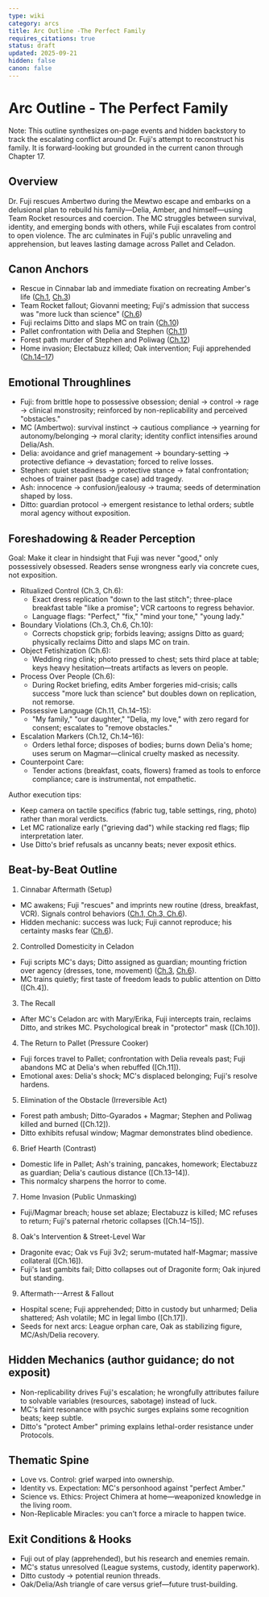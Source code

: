 ```yaml
---
type: wiki
category: arcs
title: Arc Outline -The Perfect Family
requires_citations: true
status: draft
updated: 2025-09-21
hidden: false
canon: false
---
```


# Arc Outline - The Perfect Family

Note: This outline synthesizes on-page events and hidden backstory to track the escalating conflict around Dr. Fuji's attempt to reconstruct his family. It is forward-looking but grounded in the current canon through Chapter 17.

## Overview
Dr. Fuji rescues Ambertwo during the Mewtwo escape and embarks on a delusional plan to rebuild his family—Delia, Amber, and himself—using Team Rocket resources and coercion. The MC struggles between survival, identity, and emerging bonds with others, while Fuji escalates from control to open violence. The arc culminates in Fuji's public unraveling and apprehension, but leaves lasting damage across Pallet and Celadon.

## Canon Anchors
- Rescue in Cinnabar lab and immediate fixation on recreating Amber's life ([Ch.1](../../story/chapter1/chapter1.md), [Ch.3](../../story/chapter3/chapter3.md))
- Team Rocket fallout; Giovanni meeting; Fuji's admission that success was "more luck than science" ([Ch.6](../../story/chapter6/chapter6.md))
- Fuji reclaims Ditto and slaps MC on train ([Ch.10](../../story/chapter10/chapter10.md))
- Pallet confrontation with Delia and Stephen ([Ch.11](../../story/chapter11/chapter11.md))
- Forest path murder of Stephen and Poliwag ([Ch.12](../../story/chapter12/chapter12.md))
- Home invasion; Electabuzz killed; Oak intervention; Fuji apprehended ([Ch.14–17](../../story/))

## Emotional Throughlines
- Fuji: from brittle hope to possessive obsession; denial → control → rage → clinical monstrosity; reinforced by non-replicability and perceived "obstacles."
- MC (Ambertwo): survival instinct → cautious compliance → yearning for autonomy/belonging → moral clarity; identity conflict intensifies around Delia/Ash.
- Delia: avoidance and grief management → boundary-setting → protective defiance → devastation; forced to relive losses.
- Stephen: quiet steadiness → protective stance → fatal confrontation; echoes of trainer past (badge case) add tragedy.
- Ash: innocence → confusion/jealousy → trauma; seeds of determination shaped by loss.
- Ditto: guardian protocol → emergent resistance to lethal orders; subtle moral agency without exposition.

## Foreshadowing & Reader Perception
Goal: Make it clear in hindsight that Fuji was never "good," only possessively obsessed. Readers sense wrongness early via concrete cues, not exposition.

- Ritualized Control (Ch.3, Ch.6):
  - Exact dress replication "down to the last stitch"; three-place breakfast table "like a promise"; VCR cartoons to regress behavior.
  - Language flags: "Perfect," "fix," "mind your tone," "young lady."
- Boundary Violations (Ch.3, Ch.6, Ch.10):
  - Corrects chopstick grip; forbids leaving; assigns Ditto as guard; physically reclaims Ditto and slaps MC on train.
- Object Fetishization (Ch.6):
  - Wedding ring clink; photo pressed to chest; sets third place at table; keys heavy hesitation—treats artifacts as levers on people.
- Process Over People (Ch.6):
  - During Rocket briefing, edits Amber forgeries mid-crisis; calls success "more luck than science" but doubles down on replication, not remorse.
- Possessive Language (Ch.11, Ch.14–15):
  - "My family," "our daughter," "Delia, my love," with zero regard for consent; escalates to "remove obstacles."
- Escalation Markers (Ch.12, Ch.14–16):
  - Orders lethal force; disposes of bodies; burns down Delia's home; uses serum on Magmar—clinical cruelty masked as necessity.
- Counterpoint Care:
  - Tender actions (breakfast, coats, flowers) framed as tools to enforce compliance; care is instrumental, not empathetic.

Author execution tips:
- Keep camera on tactile specifics (fabric tug, table settings, ring, photo) rather than moral verdicts.
- Let MC rationalize early ("grieving dad") while stacking red flags; flip interpretation later.
- Use Ditto's brief refusals as uncanny beats; never exposit ethics.

## Beat-by-Beat Outline

1) Cinnabar Aftermath (Setup)
- MC awakens; Fuji "rescues" and imprints new routine (dress, breakfast, VCR). Signals control behaviors ([Ch.1, Ch.3, Ch.6](../../../story/)).
- Hidden mechanic: success was luck; Fuji cannot reproduce; his certainty masks fear ([Ch.6](../../../story/chapter6/chapter6.md)).

2) Controlled Domesticity in Celadon
- Fuji scripts MC's days; Ditto assigned as guardian; mounting friction over agency (dresses, tone, movement) ([Ch.3](../../../story/chapter3/chapter3.md), [Ch.6](../../../story/chapter6/chapter6.md)).
- MC trains quietly; first taste of freedom leads to public attention on Ditto ([Ch.4]).

3) The Recall
- After MC's Celadon arc with Mary/Erika, Fuji intercepts train, reclaims Ditto, and strikes MC. Psychological break in "protector" mask ([Ch.10]).

4) The Return to Pallet (Pressure Cooker)
- Fuji forces travel to Pallet; confrontation with Delia reveals past; Fuji abandons MC at Delia's when rebuffed ([Ch.11]).
- Emotional axes: Delia's shock; MC's displaced belonging; Fuji's resolve hardens.

5) Elimination of the Obstacle (Irreversible Act)
- Forest path ambush; Ditto-Gyarados + Magmar; Stephen and Poliwag killed and burned ([Ch.12]).
- Ditto exhibits refusal window; Magmar demonstrates blind obedience.

6) Brief Hearth (Contrast)
- Domestic life in Pallet; Ash's training, pancakes, homework; Electabuzz as guardian; Delia's cautious distance ([Ch.13–14]).
- This normalcy sharpens the horror to come.

7) Home Invasion (Public Unmasking)
- Fuji/Magmar breach; house set ablaze; Electabuzz is killed; MC refuses to return; Fuji's paternal rhetoric collapses ([Ch.14–15]).

8) Oak's Intervention & Street-Level War
- Dragonite evac; Oak vs Fuji 3v2; serum-mutated half-Magmar; massive collateral ([Ch.16]).
- Fuji's last gambits fail; Ditto collapses out of Dragonite form; Oak injured but standing.

9) Aftermath---Arrest & Fallout
- Hospital scene; Fuji apprehended; Ditto in custody but unharmed; Delia shattered; Ash volatile; MC in legal limbo ([Ch.17]).
- Seeds for next arcs: League orphan care, Oak as stabilizing figure, MC/Ash/Delia recovery.

## Hidden Mechanics (author guidance; do not exposit)
- Non-replicability drives Fuji's escalation; he wrongfully attributes failure to solvable variables (resources, sabotage) instead of luck.
- MC's faint resonance with psychic surges explains some recognition beats; keep subtle.
- Ditto's "protect Amber" priming explains lethal-order resistance under Protocols.

## Thematic Spine
- Love vs. Control: grief warped into ownership.
- Identity vs. Expectation: MC's personhood against "perfect Amber."
- Science vs. Ethics: Project Chimera at home—weaponized knowledge in the living room.
- Non-Replicable Miracles: you can't force a miracle to happen twice.

## Exit Conditions & Hooks
- Fuji out of play (apprehended), but his research and enemies remain.
- MC's status unresolved (League systems, custody, identity paperwork).
- Ditto custody → potential reunion threads.
- Oak/Delia/Ash triangle of care versus grief—future trust-building.

